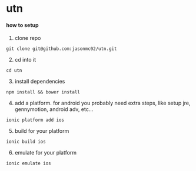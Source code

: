 # utn

#### how to setup

1. clone repo
```
git clone git@github.com:jasonmc02/utn.git
```
2. cd into it
```
cd utn
```
3. install dependencies
```
npm install && bower install
```
4. add a platform. for android you probably need extra steps, like setup jre, gennymotion, android adv, etc...
```
ionic platform add ios
```
5. build for your platform
```
ionic build ios
```
6. emulate for your platform
```
ionic emulate ios
```
